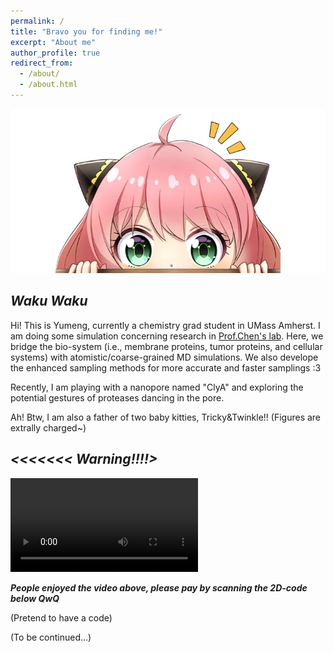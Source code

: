 ```yaml
---
permalink: /
title: "Bravo you for finding me!"
excerpt: "About me"
author_profile: true
redirect_from: 
  - /about/
  - /about.html
---
```


![Annia](../images/annia.png)

## *Waku Waku*
Hi! This is Yumeng, currently a chemistry grad student in UMass Amherst. I am doing some simulation concerning research in [Prof.Chen's lab](https://people.chem.umass.edu/jchenlab/). Here, we bridge the bio-system (i.e., membrane proteins, tumor proteins, and cellular systems) with atomistic/coarse-grained MD simulations. We also develope the enhanced sampling methods for more accurate and faster samplings :3

Recently, I am playing with a nanopore named "ClyA" and exploring the potential gestures of proteases dancing in the pore. 

Ah! Btw, I am also a father of two baby kitties, Tricky&Twinkle!! (Figures are extrally charged~) 

## *<<<<<<< Warning!!!!>*

![tricky&twinkle](../images/tt_new.mp4)

***People enjoyed the video above, please pay by scanning the 2D-code below QwQ***

(Pretend to have a code)

(To be continued...)
